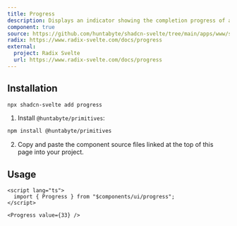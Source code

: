 ```yaml
---
title: Progress
description: Displays an indicator showing the completion progress of a task, typically displayed as a progress bar.
component: true
source: https://github.com/huntabyte/shadcn-svelte/tree/main/apps/www/src/lib/components/ui/progress
radix: https://www.radix-svelte.com/docs/progress
external:
  project: Radix Svelte
  url: https://www.radix-svelte.com/docs/progress
---
```


<script>
  import { ComponentExample, ManualInstall } from '$lib/components/docs';
  import { ProgressDemo } from '@/registry/default/example'
</script>

<ComponentExample src="src/lib/registry/default/example/progress/progress-demo.svelte">

<div slot="example" style="width: 60%;">
<ProgressDemo />
</div>

</ComponentExample>

## Installation

```bash
npx shadcn-svelte add progress
```

<ManualInstall>

1. Install `@huntabyte/primitives`:

```bash
npm install @huntabyte/primitives
```

2. Copy and paste the component source files linked at the top of this page into your project.

</ManualInstall>

## Usage

```svelte
<script lang="ts">
  import { Progress } from "$components/ui/progress";
</script>

<Progress value={33} />
```
